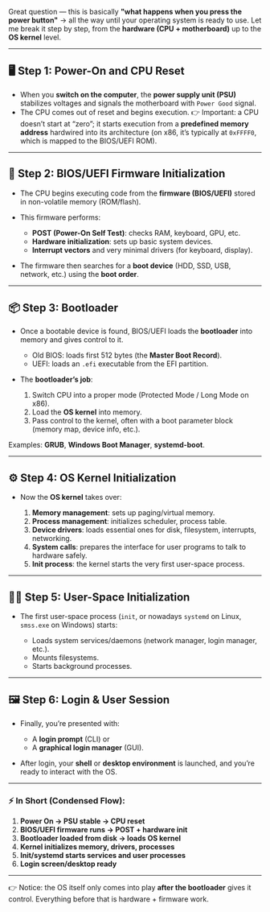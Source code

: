 Great question — this is basically **"what happens when you press the power button"** → all the way until your operating system is ready to use. Let me break it step by step, from the **hardware (CPU + motherboard)** up to the **OS kernel** level.

---

## 🖥️ Step 1: Power-On and CPU Reset

* When you **switch on the computer**, the **power supply unit (PSU)** stabilizes voltages and signals the motherboard with `Power Good` signal.
* The CPU comes out of reset and begins execution.
  👉 Important: a CPU doesn’t start at “zero”; it starts execution from a **predefined memory address** hardwired into its architecture (on x86, it’s typically at `0xFFFF0`, which is mapped to the BIOS/UEFI ROM).

---

## 🔑 Step 2: BIOS/UEFI Firmware Initialization

* The CPU begins executing code from the **firmware (BIOS/UEFI)** stored in non-volatile memory (ROM/flash).
* This firmware performs:

  * **POST (Power-On Self Test)**: checks RAM, keyboard, GPU, etc.
  * **Hardware initialization**: sets up basic system devices.
  * **Interrupt vectors** and very minimal drivers (for keyboard, display).
* The firmware then searches for a **boot device** (HDD, SSD, USB, network, etc.) using the **boot order**.

---

## 📦 Step 3: Bootloader

* Once a bootable device is found, BIOS/UEFI loads the **bootloader** into memory and gives control to it.

  * Old BIOS: loads first 512 bytes (the **Master Boot Record**).
  * UEFI: loads an `.efi` executable from the EFI partition.
* The **bootloader’s job**:

  1. Switch CPU into a proper mode (Protected Mode / Long Mode on x86).
  2. Load the **OS kernel** into memory.
  3. Pass control to the kernel, often with a boot parameter block (memory map, device info, etc.).

Examples: **GRUB**, **Windows Boot Manager**, **systemd-boot**.

---

## ⚙️ Step 4: OS Kernel Initialization

* Now the **OS kernel** takes over:

  1. **Memory management**: sets up paging/virtual memory.
  2. **Process management**: initializes scheduler, process table.
  3. **Device drivers**: loads essential ones for disk, filesystem, interrupts, networking.
  4. **System calls**: prepares the interface for user programs to talk to hardware safely.
  5. **Init process**: the kernel starts the very first user-space process.

---

## 🧑‍💻 Step 5: User-Space Initialization

* The first user-space process (`init`, or nowadays `systemd` on Linux, `smss.exe` on Windows) starts:

  * Loads system services/daemons (network manager, login manager, etc.).
  * Mounts filesystems.
  * Starts background processes.

---

## 🖼️ Step 6: Login & User Session

* Finally, you’re presented with:

  * A **login prompt** (CLI) or
  * A **graphical login manager** (GUI).
* After login, your **shell** or **desktop environment** is launched, and you’re ready to interact with the OS.

---

### ⚡ In Short (Condensed Flow):

1. **Power On → PSU stable → CPU reset**
2. **BIOS/UEFI firmware runs → POST + hardware init**
3. **Bootloader loaded from disk → loads OS kernel**
4. **Kernel initializes memory, drivers, processes**
5. **Init/systemd starts services and user processes**
6. **Login screen/desktop ready**

---

👉 Notice: the OS itself only comes into play **after the bootloader** gives it control. Everything before that is hardware + firmware work.
